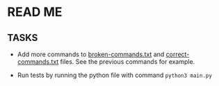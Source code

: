 # READ ME

## TASKS
- Add more commands to [broken-commands.txt](broken-commands.txt) and [correct-commands.txt](correct-commands.txt) files. See the previous commands for example. 

- Run tests by running the python file with command ```python3 main.py```